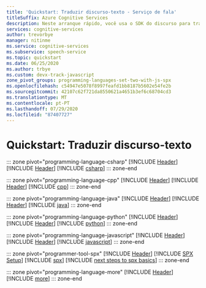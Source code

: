 ```yaml
---
title: 'Quickstart: Traduzir discurso-texto - Serviço de fala'
titleSuffix: Azure Cognitive Services
description: Neste arranque rápido, você usa o SDK do discurso para traduzir interativamente a fala de uma língua para a fala em outra língua.
services: cognitive-services
author: trevorbye
manager: nitinme
ms.service: cognitive-services
ms.subservice: speech-service
ms.topic: quickstart
ms.date: 06/25/2020
ms.author: trbye
ms.custom: devx-track-javascript
zone_pivot_groups: programming-languages-set-two-with-js-spx
ms.openlocfilehash: c54947e5078f8997feafd1bb8187b5602e54fe2b
ms.sourcegitcommit: 42107c62f721da8550621a4651b3ef6c68704cd3
ms.translationtype: MT
ms.contentlocale: pt-PT
ms.lasthandoff: 07/29/2020
ms.locfileid: "87407727"
---
```

# <a name="quickstart-translate-speech-to-text"></a>Quickstart: Traduzir discurso-texto

::: zone pivot="programming-language-csharp"
[!INCLUDE [Header](../includes/quickstarts/translate-stt/header.md)]
[!INCLUDE [Header](../includes/quickstarts/translate-stt/csharp/header.md)]
[!INCLUDE [csharp](../includes/quickstarts/translate-stt/csharp/csharp.md)]
::: zone-end

::: zone pivot="programming-language-cpp"
[!INCLUDE [Header](../includes/quickstarts/translate-stt/header.md)]
[!INCLUDE [Header](../includes/quickstarts/translate-stt/cpp/header.md)]
[!INCLUDE [cpp](../includes/quickstarts/translate-stt/cpp/cpp.md)]
::: zone-end

::: zone pivot="programming-language-java"
[!INCLUDE [Header](../includes/quickstarts/translate-stt/header.md)]
[!INCLUDE [Header](../includes/quickstarts/translate-stt/java/header.md)]
[!INCLUDE [java](../includes/quickstarts/translate-stt/java/java.md)]
::: zone-end

::: zone pivot="programming-language-python"
[!INCLUDE [Header](../includes/quickstarts/translate-stt/header.md)]
[!INCLUDE [Header](../includes/quickstarts/translate-stt/python/header.md)]
[!INCLUDE [python](../includes/quickstarts/translate-stt/python/python.md)]
::: zone-end

::: zone pivot="programming-language-javascript"
[!INCLUDE [Header](../includes/quickstarts/translate-stt/header.md)]
[!INCLUDE [Header](../includes/quickstarts/translate-stt/javascript/header.md)]
[!INCLUDE [javascript](../includes/quickstarts/translate-stt/javascript/javascript.md)]
::: zone-end

::: zone pivot="programmer-tool-spx"
[!INCLUDE [Header](../includes/quickstarts/translate-stt/spx/header.md)]
[!INCLUDE [SPX Setup](../includes/spx-setup.md)]
[!INCLUDE [spx](../includes/quickstarts/translate-stt/spx/spx.md)]
[!INCLUDE [next steps to spx basics](../includes/quickstarts/spx-next-steps.md)]
::: zone-end

::: zone pivot="programming-language-more"
[!INCLUDE [Header](../includes/quickstarts/translate-stt/more/header.md)]
[!INCLUDE [more](../includes/quickstarts/translate-stt/more/more.md)]
::: zone-end
